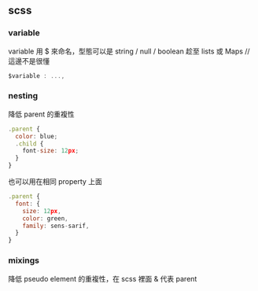 ## scss
### variable
variable 用 $ 來命名，型態可以是 string / null / boolean 趁至 lists 或 Maps //這邊不是很懂
```js
$variable : ...,
```

### nesting
降低 parent 的重複性
```js
.parent {
  color: blue;
  .child {
    font-size: 12px;
  }
}
```
也可以用在相同 property 上面
```js
.parent {
  font: {
    size: 12px,
	color: green,
    family: sens-sarif,
  }
}
```

### mixings
降低 pseudo element 的重複性，在 scss 裡面 & 代表 parent
